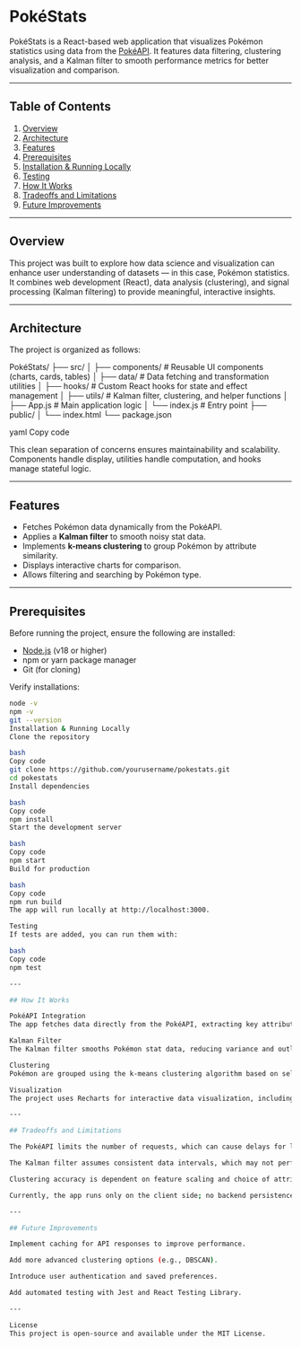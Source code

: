 # PokéStats

PokéStats is a React-based web application that visualizes Pokémon statistics using data from the [PokéAPI](https://pokeapi.co/). It features data filtering, clustering analysis, and a Kalman filter to smooth performance metrics for better visualization and comparison.

---

## Table of Contents
1. [Overview](#overview)
2. [Architecture](#architecture)
3. [Features](#features)
4. [Prerequisites](#prerequisites)
5. [Installation & Running Locally](#installation--running-locally)
6. [Testing](#testing)
7. [How It Works](#how-it-works)
8. [Tradeoffs and Limitations](#tradeoffs-and-limitations)
9. [Future Improvements](#future-improvements)

---

## Overview

This project was built to explore how data science and visualization can enhance user understanding of datasets — in this case, Pokémon statistics. It combines web development (React), data analysis (clustering), and signal processing (Kalman filtering) to provide meaningful, interactive insights.

---

## Architecture

The project is organized as follows:

PokéStats/
├── src/
│ ├── components/ # Reusable UI components (charts, cards, tables)
│ ├── data/ # Data fetching and transformation utilities
│ ├── hooks/ # Custom React hooks for state and effect management
│ ├── utils/ # Kalman filter, clustering, and helper functions
│ ├── App.js # Main application logic
│ └── index.js # Entry point
├── public/
│ └── index.html
└── package.json

yaml
Copy code

This clean separation of concerns ensures maintainability and scalability. Components handle display, utilities handle computation, and hooks manage stateful logic.

---

## Features

- Fetches Pokémon data dynamically from the PokéAPI.  
- Applies a **Kalman filter** to smooth noisy stat data.  
- Implements **k-means clustering** to group Pokémon by attribute similarity.  
- Displays interactive charts for comparison.  
- Allows filtering and searching by Pokémon type.  

---

## Prerequisites

Before running the project, ensure the following are installed:

- [Node.js](https://nodejs.org/) (v18 or higher)
- npm or yarn package manager
- Git (for cloning)

Verify installations:

```bash
node -v
npm -v
git --version
Installation & Running Locally
Clone the repository

bash
Copy code
git clone https://github.com/yourusername/pokestats.git
cd pokestats
Install dependencies

bash
Copy code
npm install
Start the development server

bash
Copy code
npm start
Build for production

bash
Copy code
npm run build
The app will run locally at http://localhost:3000.

Testing
If tests are added, you can run them with:

bash
Copy code
npm test

---

## How It Works

PokéAPI Integration
The app fetches data directly from the PokéAPI, extracting key attributes such as attack, defense, speed, and type. These values are used as input for the visualization components.

Kalman Filter
The Kalman filter smooths Pokémon stat data, reducing variance and outliers for more consistent graphs. It is implemented as a helper function in /utils/kalman.js.

Clustering
Pokémon are grouped using the k-means clustering algorithm based on selected attributes (e.g., attack, defense, speed). Clusters are visualized through color-coded charts to highlight patterns among Pokémon.

Visualization
The project uses Recharts for interactive data visualization, including radar and bar charts. Data flows from the API → transformation layer → clustering → visualization components.

---

## Tradeoffs and Limitations

The PokéAPI limits the number of requests, which can cause delays for larger datasets.

The Kalman filter assumes consistent data intervals, which may not perfectly fit the API’s variability.

Clustering accuracy is dependent on feature scaling and choice of attributes.

Currently, the app runs only on the client side; no backend persistence is implemented.

---

## Future Improvements

Implement caching for API responses to improve performance.

Add more advanced clustering options (e.g., DBSCAN).

Introduce user authentication and saved preferences.

Add automated testing with Jest and React Testing Library.

---

License
This project is open-source and available under the MIT License.